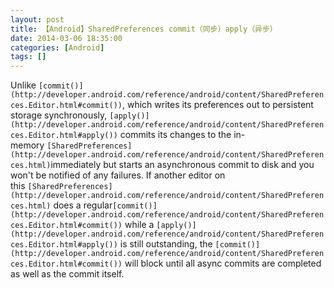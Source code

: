 ```yaml
---
layout: post
title: 【Android】SharedPreferences commit（同步）apply（异步）
date: 2014-03-06 18:35:00
categories: [Android]
tags: []
---
```

Unlike `[commit()](http://developer.android.com/reference/android/content/SharedPreferences.Editor.html#commit())`,
 which writes its preferences out to persistent storage synchronously, `[apply()](http://developer.android.com/reference/android/content/SharedPreferences.Editor.html#apply())` commits
 its changes to the in-memory `[SharedPreferences](http://developer.android.com/reference/android/content/SharedPreferences.html)`immediately
 but starts an asynchronous commit to disk and you won't be notified of any failures. If another editor on this `[SharedPreferences](http://developer.android.com/reference/android/content/SharedPreferences.html)` does
 a regular`[commit()](http://developer.android.com/reference/android/content/SharedPreferences.Editor.html#commit())` while
 a `[apply()](http://developer.android.com/reference/android/content/SharedPreferences.Editor.html#apply())` is
 still outstanding, the `[commit()](http://developer.android.com/reference/android/content/SharedPreferences.Editor.html#commit())` will
 block until all async commits are completed as well as the commit itself.